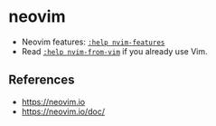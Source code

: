 # neovim

- Neovim features: [`:help nvim-features`](https://neovim.io/doc/user/vim_diff.html#nvim-features)
- Read [`:help nvim-from-vim`](https://neovim.io/doc/user/nvim.html#nvim-from-vim) if you already use Vim.

## References

- https://neovim.io
- https://neovim.io/doc/
